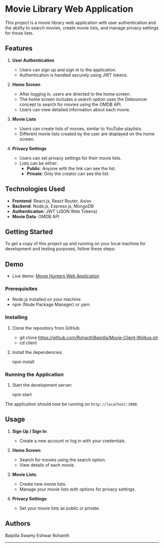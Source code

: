 # Movie Library Web Application

This project is a movie library web application with user authentication and the ability to search movies, create movie lists, and manage privacy settings for those lists.

## Features

1. **User Authentication**
   - Users can sign up and sign in to the application.
   - Authentication is handled securely using JWT tokens.

2. **Home Screen**
   - After logging in, users are directed to the home screen.
   - The home screen includes a search option uses the Debouncer concept to search for movies using the OMDB API.
   - Users can view detailed information about each movie.

3. **Movie Lists**
   - Users can create lists of movies, similar to YouTube playlists.
   - Different movie lists created by the user are displayed on the home screen.

4. **Privacy Settings**
   - Users can set privacy settings for their movie lists.
   - Lists can be either:
     - **Public**: Anyone with the link can see the list.
     - **Private**: Only the creator can see the list.

## Technologies Used

- **Frontend**: React.js, React Router, Axios
- **Backend**: Node.js, Express.js, MongoDB
- **Authentication**: JWT (JSON Web Tokens)
- **Movie Data**: OMDB API

## Getting Started

To get a copy of this project up and running on your local machine for development and testing purposes, follow these steps:

## Demo

- Live demo: [Movie Hunters Web Application](https://movie-hunters-wolkus.vercel.app/signin)

### Prerequisites

- Node.js installed on your machine
- npm (Node Package Manager) or yarn

### Installing

1. Clone the repository from GitHub:

   - git clone https://github.com/RohanthBaipilla/Movie-Client-Wolkus.git
   - cd client


2. Install the dependencies:

   npm install


### Running the Application

1. Start the development server:

   npm start


The application should now be running on `http://localhost:3000`.

## Usage

1. **Sign Up / Sign In**:
   - Create a new account or log in with your credentials.

2. **Home Screen**:
   - Search for movies using the search option.
   - View details of each movie.

3. **Movie Lists**:
   - Create new movie lists.
   - Manage your movie lists with options for privacy settings.

4. **Privacy Settings**:
   - Set your movie lists as public or private.

## Authors

Baipilla Swamy Eshwar Rohanth

---
